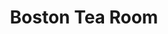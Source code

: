 ---
title: "Boston Tea Room"
url: /ferndale/boston-tea-room-woodward-heights-boulevard/
shop: Allgemein
---
